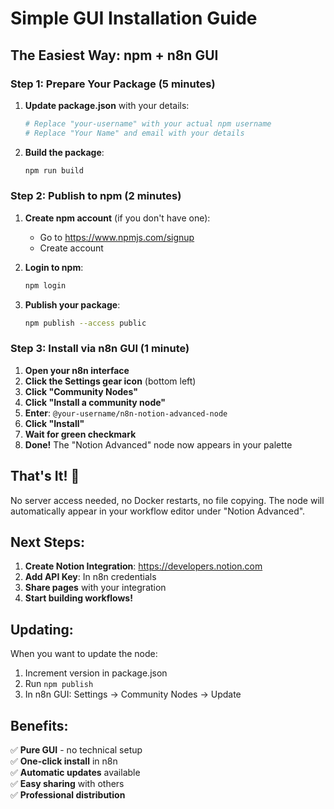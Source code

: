 # Simple GUI Installation Guide

## The Easiest Way: npm + n8n GUI

### Step 1: Prepare Your Package (5 minutes)

1. **Update package.json** with your details:
   ```bash
   # Replace "your-username" with your actual npm username
   # Replace "Your Name" and email with your details
   ```

2. **Build the package**:
   ```bash
   npm run build
   ```

### Step 2: Publish to npm (2 minutes)

1. **Create npm account** (if you don't have one):
   - Go to https://www.npmjs.com/signup
   - Create account

2. **Login to npm**:
   ```bash
   npm login
   ```

3. **Publish your package**:
   ```bash
   npm publish --access public
   ```

### Step 3: Install via n8n GUI (1 minute)

1. **Open your n8n interface**
2. **Click the Settings gear icon** (bottom left)
3. **Click "Community Nodes"**
4. **Click "Install a community node"**
5. **Enter**: `@your-username/n8n-notion-advanced-node`
6. **Click "Install"**
7. **Wait for green checkmark**
8. **Done!** The "Notion Advanced" node now appears in your palette

## That's It! 🎉

No server access needed, no Docker restarts, no file copying. The node will automatically appear in your workflow editor under "Notion Advanced".

## Next Steps:

1. **Create Notion Integration**: https://developers.notion.com
2. **Add API Key**: In n8n credentials
3. **Share pages** with your integration
4. **Start building workflows!**

## Updating:

When you want to update the node:
1. Increment version in package.json
2. Run `npm publish`
3. In n8n GUI: Settings → Community Nodes → Update

## Benefits:

✅ **Pure GUI** - no technical setup  
✅ **One-click install** in n8n  
✅ **Automatic updates** available  
✅ **Easy sharing** with others  
✅ **Professional distribution**